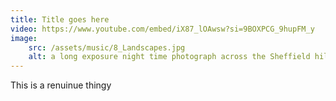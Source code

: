```yaml
---
title: Title goes here
video: https://www.youtube.com/embed/iX87_lOAwsw?si=9BOXPCG_9hupFM_y
image:
    src: /assets/music/8_Landscapes.jpg
    alt: a long exposure night time photograph across the Sheffield hills
---
```

This is a renuinue thingy